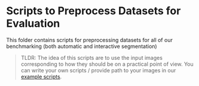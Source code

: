 # Scripts to Preprocess Datasets for Evaluation

This folder contains scripts for preprocessing datasets for all of our benchmarking (both automatic and interactive segmentation)

> TLDR: The idea of this scripts are to use the input images corresponding to how they should be on a practical point of view. You can write your own scripts / provide path to your images in our [example scripts](../../examples/).
